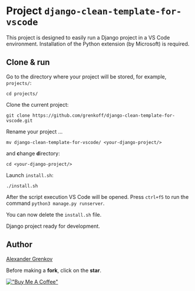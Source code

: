 # Project `django-clean-template-for-vscode`

This project is designed to easily run a Django project in a VS Code environment. Installation of the Python extension (by Microsoft) is required.

## Clone & run

Go to the directory where your project will be stored, for example, `projects/`:

```
cd projects/
```

Сlone the current project:

```
git clone https://github.com/grenkoff/django-clean-template-for-vscode.git
```

Rename your project ...

```
mv django-clean-template-for-vscode/ <your-django-project/>
```

and **c**hange **d**irectory:

```
cd <your-django-project/>
```

Launch `install.sh`:

```
./install.sh
```

After the script execution VS Code will be opened. Press `ctrl+f5` to run the command `python3 manage.py runserver`.

You can now delete the `install.sh` file.

Django project ready for development.

## Author

[Alexander Grenkov](https://github.com/grenkoff)

Before making a **fork**, click on the **star**.

[!["Buy Me A Coffee"](https://www.buymeacoffee.com/assets/img/custom_images/yellow_img.png)](https://www.buymeacoffee.com/grenkoff)
